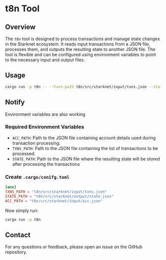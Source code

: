 # t8n Tool

## Overview

The `t8n` tool is designed to process transactions and manage state changes in the Starknet ecosystem. It reads input transactions from a JSON file, processes them, and outputs the resulting state to another JSON file. The tool is flexible and can be configured using environment variables to point to the necessary input and output files.

## Usage

```bash
cargo run -p t8n -- --txns-path t8n/src/starknet/input/txns.json --state-path target/t8n/output.json --acc-path t8n/src/starknet/input/acc.json
```

## Notify

Environment variables are also working

### Required Environment Variables

- `ACC_PATH`: Path to the JSON file containing account details used during transaction processing.
- `TXNS_PATH`: Path to the JSON file containing the list of transactions to be processed.
- `STATE_PATH`: Path to the JSON file where the resulting state will be stored after processing the transactions

### Create `.cargo/conifg.toml`

```toml
[env]
TXNS_PATH = "t8n/src/starknet/input/txns.json"
STATE_PATH = "t8n/src/starknet/output/state.json"
ACC_PATH = "t8n/src/starknet/input/acc.json"
```

Now simply run:

```bash
cargo run -p t8n
```

## Contact

For any questions or feedback, please open an issue on the GitHub repository.
